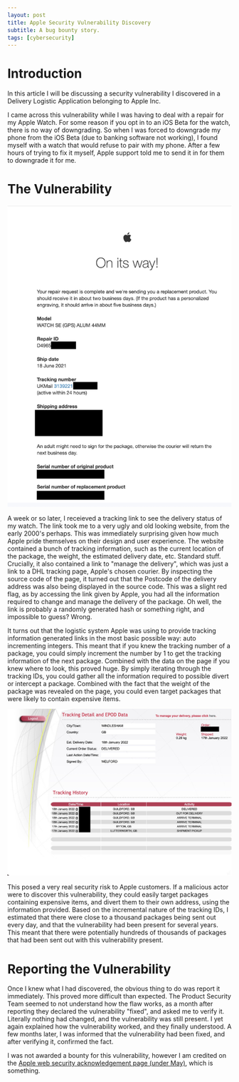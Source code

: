 ```yaml
---
layout: post
title: Apple Security Vulnerability Discovery
subtitle: A bug bounty story.
tags: [cybersecurity]
---
```


# Introduction

In this article I will be discussing a security vulnerability I discovered in a Delivery Logistic Application belonging to Apple Inc.

I came across this vulnerability while I was having to deal with a repair for my Apple Watch. For some reason if you opt in to an iOS Beta for the watch, there is no way of downgrading. So when I was forced to downgrade my phone from the iOS Beta (due to banking software not working), I found myself with a watch that would refuse to pair with my phone. After a few hours of trying to fix it myself, Apple support told me to send it in for them to downgrade it for me.

# The Vulnerability
<img src="/assets/apple-receipt.jpg">

A week or so later, I receieved a tracking link to see the delivery status of my watch. The link took me to a very ugly and old looking website, from the early 2000's perhaps. This was immediately surprising given how much Apple pride themselves on their design and user experience. The website contained a bunch of tracking information, such as the current location of the package, the weight, the estimated delivery date, etc. Standard stuff. Crucially, it also contained a link to "manage the delivery", which was just a link to a DHL tracking page, Apple's chosen courier. By inspecting the source code of the page, it turned out that the Postcode of the delivery address was also being displayed in the source code. This was a slight red flag, as by accessing the link given by Apple, you had all the information required to change and manage the delivery of the package. Oh well, the link is probably a randomly generated hash or something right, and impossible to guess? Wrong.

It turns out that the logistic system Apple was using to provide tracking information generated links in the most basic possible way: auto incrementing integers. This meant that if you knew the tracking number of a package, you could simply increment the number by 1 to get the tracking information of the next package. Combined with the data on the page if you knew where to look, this proved huge. By simply iterating through the tracking IDs, you could gather all the information required to possible divert or intercept a package. Combined with the fact that the weight of the package was revealed on the page, you could even target packages that were likely to contain expensive items.

<img src="/assets/example-tracking.jpg">

This posed a very real security risk to Apple customers. If a malicious actor were to discover this vulnerability, they could easily target packages containing expensive items, and divert them to their own address, using the information provided. Based on the incremental nature of the tracking IDs, I estimated that there were close to a thousand packages being sent out every day, and that the vulnerability had been present for several years. This meant that there were potentially hundreds of thousands of packages that had been sent out with this vulnerability present.

# Reporting the Vulnerability

Once I knew what I had discovered, the obvious thing to do was report it immediately. This proved more difficult than expected. The Product Security Team seemed to not understand how the flaw works, as a month after reporting they declared the vulnerability "fixed", and asked me to verify it. Literally nothing had changed, and the vulnerability was still present. I yet again explained how the vulnerability worked, and they finally understood. A few months later, I was informed that the vulnerability had been fixed, and after verifying it, confirmed the fact.

I was not awarded a bounty for this vulnerability, however I am credited on the [Apple web security acknowledgement page (under May)](https://support.apple.com/en-gb/HT213636), which is something.

